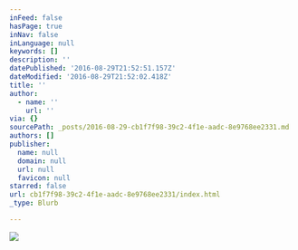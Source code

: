 ```yaml
---
inFeed: false
hasPage: true
inNav: false
inLanguage: null
keywords: []
description: ''
datePublished: '2016-08-29T21:52:51.157Z'
dateModified: '2016-08-29T21:52:02.418Z'
title: ''
author:
  - name: ''
    url: ''
via: {}
sourcePath: _posts/2016-08-29-cb1f7f98-39c2-4f1e-aadc-8e9768ee2331.md
authors: []
publisher:
  name: null
  domain: null
  url: null
  favicon: null
starred: false
url: cb1f7f98-39c2-4f1e-aadc-8e9768ee2331/index.html
_type: Blurb

---
```

![](https://the-grid-user-content.s3-us-west-2.amazonaws.com/d6240bd1-a42f-47b1-8aee-2d1f2c1d753f.png)